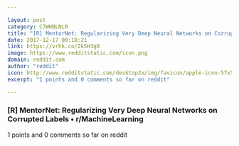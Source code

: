 ```yaml
---

layout: post
category: C7WHBLNLR
title: "[R] MentorNet: Regularizing Very Deep Neural Networks on Corrupted Labels • r/MachineLearning"
date: 2017-12-17 00:18:21
link: https://vrhk.co/2k5H3g8
image: https://www.redditstatic.com/icon.png
domain: reddit.com
author: "reddit"
icon: http://www.redditstatic.com/desktop2x/img/favicon/apple-icon-57x57.png
excerpt: "1 points and 0 comments so far on reddit"

---
```


### [R] MentorNet: Regularizing Very Deep Neural Networks on Corrupted Labels • r/MachineLearning

1 points and 0 comments so far on reddit